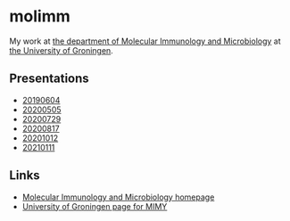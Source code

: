 # molimm

My work at [the department of Molecular Immunology and Microbiology](http://mimy.eu) 
at [the University of Groningen](https://www.rug.nl/staff/departments/18150).

## Presentations

 * [20190604](https://github.com/richelbilderbeek/molimm_presentation_20190604)
 * [20200505](https://github.com/richelbilderbeek/molimm_presentation_20200505)
 * [20200729](https://github.com/richelbilderbeek/molimm_presentation_20200729)
 * [20200817](https://github.com/richelbilderbeek/molimm_presentation_20200817)
 * [20201012](https://github.com/richelbilderbeek/molimm_presentation_20201012)
 * [20210111](https://github.com/richelbilderbeek/molimm_presentation_20210111)

## Links

 * [Molecular Immunology and Microbiology homepage](http://mimy.eu)
 * [University of Groningen page for MIMY](https://www.rug.nl/staff/departments/18150)
